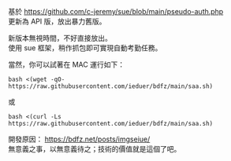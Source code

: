 基於 https://github.com/c-jeremy/sue/blob/main/pseudo-auth.php     
更新為 API 版，放出暴力舊版。   

新版本無視時間，不好直接放出。  
使用 sue 框架，稍作抓包即可實現自動考勤任務。 

當然，你可以試著在 MAC 運行如下：

    bash <(wget -qO- https://raw.githubusercontent.com/ieduer/bdfz/main/saa.sh)  
或  

    bash <(curl -Ls https://raw.githubusercontent.com/ieduer/bdfz/main/saa.sh)

開發原因： https://bdfz.net/posts/imgseiue/    
無意義之事，以無意義待之；技術的價值就是這個了吧。   